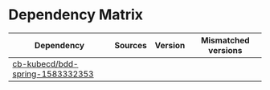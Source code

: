 # Dependency Matrix

Dependency | Sources | Version | Mismatched versions
---------- | ------- | ------- | -------------------
[cb-kubecd/bdd-spring-1583332353](https://github.com/cb-kubecd/bdd-spring-1583332353.git) |  | []() | 
